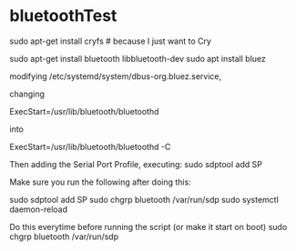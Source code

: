 # bluetoothTest


sudo apt-get install cryfs # because I just want to Cry 


sudo apt-get install bluetooth libbluetooth-dev
sudo apt install bluez


modifying /etc/systemd/system/dbus-org.bluez.service,

changing

ExecStart=/usr/lib/bluetooth/bluetoothd

into

ExecStart=/usr/lib/bluetooth/bluetoothd -C

Then adding the Serial Port Profile, executing: sudo sdptool add SP

Make sure you run the following after doing this:

sudo sdptool add SP
sudo chgrp bluetooth /var/run/sdp
sudo systemctl daemon-reload

Do this everytime before running the script (or make it start on boot)
sudo chgrp bluetooth /var/run/sdp